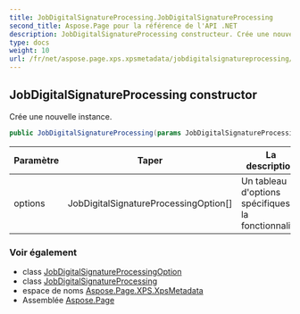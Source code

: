 ```yaml
---
title: JobDigitalSignatureProcessing.JobDigitalSignatureProcessing
second_title: Aspose.Page pour la référence de l'API .NET
description: JobDigitalSignatureProcessing constructeur. Crée une nouvelle instance.
type: docs
weight: 10
url: /fr/net/aspose.page.xps.xpsmetadata/jobdigitalsignatureprocessing/jobdigitalsignatureprocessing/
---
```

## JobDigitalSignatureProcessing constructor

Crée une nouvelle instance.

```csharp
public JobDigitalSignatureProcessing(params JobDigitalSignatureProcessingOption[] options)
```

| Paramètre | Taper | La description |
| --- | --- | --- |
| options | JobDigitalSignatureProcessingOption[] | Un tableau d'options spécifiques à la fonctionnalité. |

### Voir également

* class [JobDigitalSignatureProcessingOption](../../jobdigitalsignatureprocessing.jobdigitalsignatureprocessingoption/)
* class [JobDigitalSignatureProcessing](../)
* espace de noms [Aspose.Page.XPS.XpsMetadata](../../jobdigitalsignatureprocessing/)
* Assemblée [Aspose.Page](../../../)


